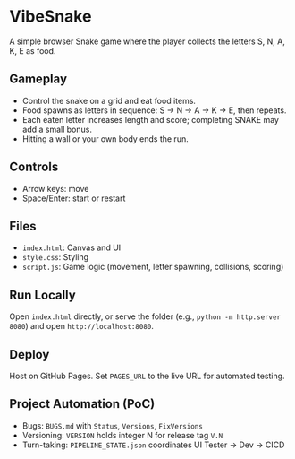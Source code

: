# VibeSnake

A simple browser Snake game where the player collects the letters S, N, A, K, E as food.

## Gameplay
- Control the snake on a grid and eat food items.
- Food spawns as letters in sequence: S → N → A → K → E, then repeats.
- Each eaten letter increases length and score; completing SNAKE may add a small bonus.
- Hitting a wall or your own body ends the run.

## Controls
- Arrow keys: move
- Space/Enter: start or restart

## Files
- `index.html`: Canvas and UI
- `style.css`: Styling
- `script.js`: Game logic (movement, letter spawning, collisions, scoring)

## Run Locally
Open `index.html` directly, or serve the folder (e.g., `python -m http.server 8080`) and open `http://localhost:8080`.

## Deploy
Host on GitHub Pages. Set `PAGES_URL` to the live URL for automated testing.

## Project Automation (PoC)
- Bugs: `BUGS.md` with `Status`, `Versions`, `FixVersions`
- Versioning: `VERSION` holds integer N for release tag `V.N`
- Turn-taking: `PIPELINE_STATE.json` coordinates UI Tester → Dev → CICD
